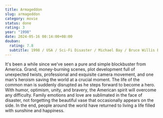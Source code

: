 ```yaml
---
title: Armageddon
slug: armageddon
category: movie
status: done
rating: 3
year: "1998"
date: 2024-05-16 00:14:00+08:00
douban:
  rating: 7.8
  subtitle: 1998 / USA / Sci-Fi Disaster / Michael Bay / Bruce Willis Ben Affleck
---
```


It's been a while since we've seen a pure and simple blockbuster from America. Grand, money-burning scenes, plot development full of unexpected twists, professional and exquisite camera movement, and one man's heroism saving the world at a crucial moment. The life of the common man is suddenly disrupted as he steps forward to become a hero. With humor, optimism, unity, and bravery, the American spirit will overcome any difficulty. Family emotions and love are sublimated in the face of disaster, not forgetting the beautiful vase that occasionally appears on the side. In the end, people around the world have returned to living a life filled with sunshine and happiness.
